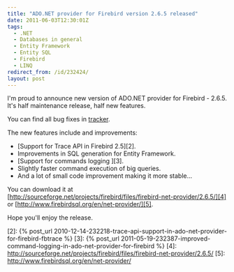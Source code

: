 ```yaml
---
title: "ADO.NET provider for Firebird version 2.6.5 released"
date: 2011-06-03T12:30:01Z
tags:
  - .NET
  - Databases in general
  - Entity Framework
  - Entity SQL
  - Firebird
  - LINQ
redirect_from: /id/232424/
layout: post
---
```

I'm proud to announce new version of ADO.NET provider for Firebird - 2.6.5. It's half maintenance release, half new features.

You can find all bug fixes in [tracker][1].

The new features include and improvements:

* [Support for Trace API in Firebird 2.5][2].
* Improvements in SQL generation for Entity Framework.
* [Support for commands logging ][3].
* Slightly faster command execution of big queries.
* And a lot of small code improvement making it more stable...


You can download it at [http://sourceforge.net/projects/firebird/files/firebird-net-provider/2.6.5/][4] or [http://www.firebirdsql.org/en/net-provider/][5].

Hope you'll enjoy the release.

[1]: http://tracker.firebirdsql.org/secure/IssueNavigator.jspa?reset=true&&pid=10003&fixfor=10400&sorter/field=issuekey&sorter/order=DESC
[2]: {% post_url 2010-12-14-232218-trace-api-support-in-ado-net-provider-for-firebird-fbtrace %}
[3]: {% post_url 2011-05-19-232387-improved-command-logging-in-ado-net-provider-for-firebird %}
[4]: http://sourceforge.net/projects/firebird/files/firebird-net-provider/2.6.5/
[5]: http://www.firebirdsql.org/en/net-provider/